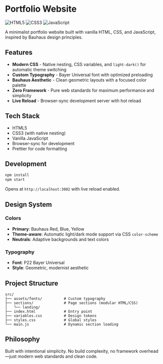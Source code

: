 # Portfolio Website

![HTML5](https://img.shields.io/badge/HTML5-E34F26?style=for-the-badge&logo=html5&logoColor=white)
![CSS3](https://img.shields.io/badge/CSS3-1572B6?style=for-the-badge&logo=css3&logoColor=white)
![JavaScript](https://img.shields.io/badge/JavaScript-F7DF1E?style=for-the-badge&logo=javascript&logoColor=black)

A minimalist portfolio website built with vanilla HTML, CSS, and JavaScript, inspired by Bauhaus design principles.

## Features

- **Modern CSS** - Native nesting, CSS variables, and `light-dark()` for automatic theme switching
- **Custom Typography** - Bayer Universal font with optimized preloading
- **Bauhaus Aesthetic** - Clean geometric layouts with a focused color palette
- **Zero Framework** - Pure web standards for maximum performance and simplicity
- **Live Reload** - Browser-sync development server with hot reload

## Tech Stack

- HTML5
- CSS3 (with native nesting)
- Vanilla JavaScript
- Browser-sync for development
- Prettier for code formatting

## Development

```bash
npm install
npm start
```

Opens at `http://localhost:3002` with live reload enabled.

## Design System

### Colors

- **Primary**: Bauhaus Red, Blue, Yellow
- **Theme-aware**: Automatic light/dark mode support via CSS `color-scheme`
- **Neutrals**: Adaptive backgrounds and text colors

### Typography

- **Font**: P22 Bayer Universal
- **Style**: Geometric, modernist aesthetic

## Project Structure

```
src/
├── assets/fonts/          # Custom typography
├── sections/              # Page sections (modular HTML/CSS)
│   └── landing/
├── index.html             # Entry point
├── variables.css          # Design tokens
├── styles.css             # Global styles
└── main.js                # Dynamic section loading
```

## Philosophy

Built with intentional simplicity. No build complexity, no framework overhead—just modern web standards and clean code.
